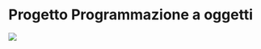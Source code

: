 # Progetto Programmazione a oggetti
![](https://github.com/Lomby1902/Programmazione_a_oggetti/blob/main/Diagramma.png?raw=true)

